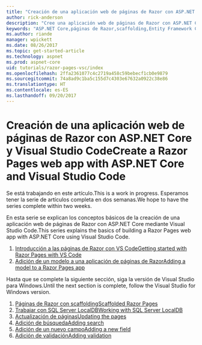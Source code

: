 ```yaml
---
title: "Creación de una aplicación web de páginas de Razor con ASP.NET Core y Visual Studio Code"
author: rick-anderson
description: "Cree una aplicación web de páginas de Razor con ASP.NET Core y EF Core."
keywords: "ASP.NET Core,páginas de Razor,scaffolding,Entity Framework Core,EF,EF Core,base de datos,Code,Visual Studio Code"
ms.author: riande
manager: wpickett
ms.date: 08/26/2017
ms.topic: get-started-article
ms.technology: aspnet
ms.prod: aspnet-core
uid: tutorials/razor-pages-vsc/index
ms.openlocfilehash: 2ffa2361077c4c2719a458c59bebecf1cb0e9879
ms.sourcegitcommit: 74a8ad9c1ba5c155d7c4303e67632a0922c38e86
ms.translationtype: HT
ms.contentlocale: es-ES
ms.lasthandoff: 09/20/2017
---
```

# <a name="create-a-razor-pages-web-app-with-aspnet-core-and-visual-studio-code"></a><span data-ttu-id="0a5a3-104">Creación de una aplicación web de páginas de Razor con ASP.NET Core y Visual Studio Code</span><span class="sxs-lookup"><span data-stu-id="0a5a3-104">Create a Razor Pages web app with ASP.NET Core and Visual Studio Code</span></span>

<span data-ttu-id="0a5a3-105">Se está trabajando en este artículo.</span><span class="sxs-lookup"><span data-stu-id="0a5a3-105">This is a work in progress.</span></span> <span data-ttu-id="0a5a3-106">Esperamos tener la serie de artículos completa en dos semanas.</span><span class="sxs-lookup"><span data-stu-id="0a5a3-106">We hope to have the series complete within two weeks.</span></span>

<span data-ttu-id="0a5a3-107">En esta serie se explican los conceptos básicos de la creación de una aplicación web de páginas de Razor con ASP.NET Core mediante Visual Studio Code.</span><span class="sxs-lookup"><span data-stu-id="0a5a3-107">This series explains the basics of building a Razor Pages web app with ASP.NET Core using Visual Studio Code.</span></span>

1. [<span data-ttu-id="0a5a3-108">Introducción a las páginas de Razor con VS Code</span><span class="sxs-lookup"><span data-stu-id="0a5a3-108">Getting started with Razor Pages with VS Code</span></span>](xref:tutorials/razor-pages-vsc/razor-pages-start)
1. [<span data-ttu-id="0a5a3-109">Adición de un modelo a una aplicación de páginas de Razor</span><span class="sxs-lookup"><span data-stu-id="0a5a3-109">Adding a model to a Razor Pages app</span></span>](xref:tutorials/razor-pages-vsc/model)

<span data-ttu-id="0a5a3-110">Hasta que se complete la siguiente sección, siga la versión de Visual Studio para Windows.</span><span class="sxs-lookup"><span data-stu-id="0a5a3-110">Until the next section is complete, follow the Visual Studio for Windows version.</span></span>


1. [<span data-ttu-id="0a5a3-111">Páginas de Razor con scaffolding</span><span class="sxs-lookup"><span data-stu-id="0a5a3-111">Scaffolded Razor Pages</span></span>](xref:tutorials/razor-pages/page)
1. [<span data-ttu-id="0a5a3-112">Trabajar con SQL Server LocalDB</span><span class="sxs-lookup"><span data-stu-id="0a5a3-112">Working with SQL Server LocalDB</span></span>](xref:tutorials/razor-pages/sql)
1. [<span data-ttu-id="0a5a3-113">Actualización de páginas</span><span class="sxs-lookup"><span data-stu-id="0a5a3-113">Updating the pages</span></span>](xref:tutorials/razor-pages/da1)
1. [<span data-ttu-id="0a5a3-114">Adición de búsqueda</span><span class="sxs-lookup"><span data-stu-id="0a5a3-114">Adding search</span></span>](xref:tutorials/razor-pages/search)
1. [<span data-ttu-id="0a5a3-115">Adición de un nuevo campo</span><span class="sxs-lookup"><span data-stu-id="0a5a3-115">Adding a new field</span></span>](xref:tutorials/razor-pages/new-field)
1. [<span data-ttu-id="0a5a3-116">Adición de validación</span><span class="sxs-lookup"><span data-stu-id="0a5a3-116">Adding validation</span></span>](xref:tutorials/razor-pages/validation)
